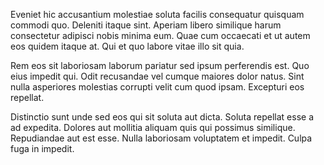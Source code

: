 Eveniet hic accusantium molestiae soluta facilis consequatur quisquam commodi quo. Deleniti itaque sint. Aperiam libero similique harum consectetur adipisci nobis minima eum. Quae cum occaecati et ut autem eos quidem itaque at. Qui et quo labore vitae illo sit quia.
 Rem eos sit laboriosam laborum pariatur sed ipsum perferendis est. Quo eius impedit qui. Odit recusandae vel cumque maiores dolor natus. Sint nulla asperiores molestias corrupti velit cum quod ipsam. Excepturi eos repellat.
 Distinctio sunt unde sed eos qui sit soluta aut dicta. Soluta repellat esse a ad expedita. Dolores aut mollitia aliquam quis qui possimus similique. Repudiandae aut est esse. Nulla laboriosam voluptatem et impedit. Culpa fuga in impedit.
